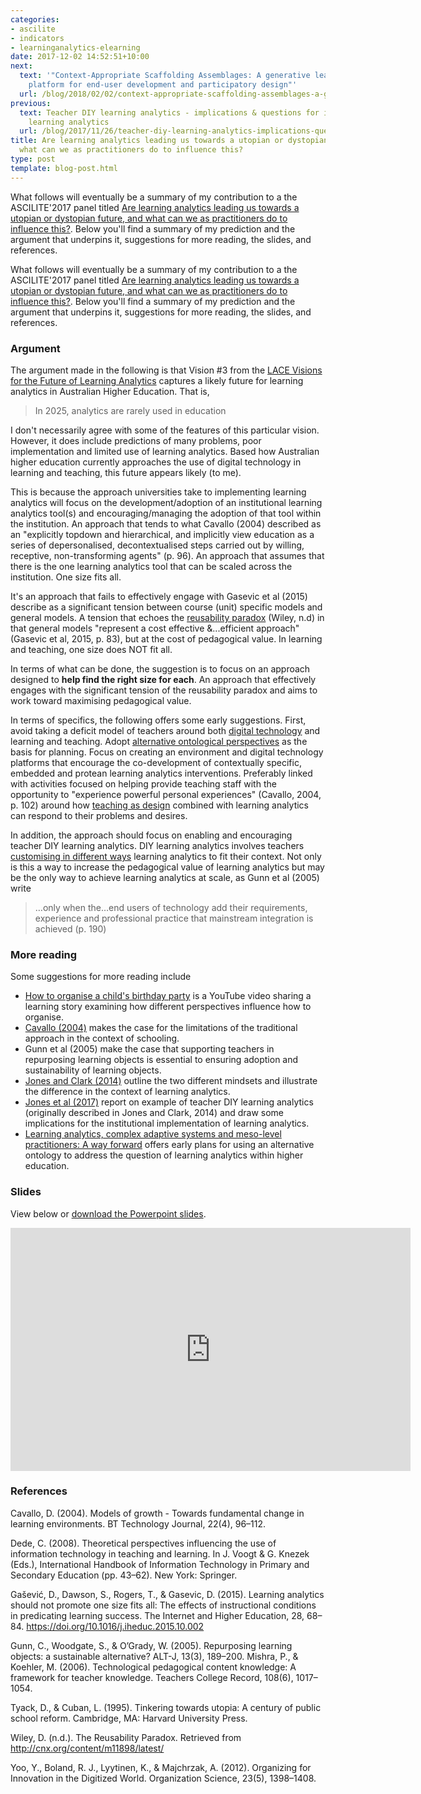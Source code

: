 ```yaml
---
categories:
- ascilite
- indicators
- learninganalytics-elearning
date: 2017-12-02 14:52:51+10:00
next:
  text: '"Context-Appropriate Scaffolding Assemblages: A generative learning analytics
    platform for end-user development and participatory design"'
  url: /blog/2018/02/02/context-appropriate-scaffolding-assemblages-a-generative-learning-analytics-platform-for-end-user-development-and-participatory-design/
previous:
  text: Teacher DIY learning analytics - implications & questions for institutional
    learning analytics
  url: /blog/2017/11/26/teacher-diy-learning-analytics-implications-questions-for-institutional-learning-analytics/
title: Are learning analytics leading us towards a utopian or dystopian future, and
  what can we as practitioners do to influence this?
type: post
template: blog-post.html
---
```

What follows will eventually be a summary of my contribution to a the ASCILITE'2017 panel titled [Are learning analytics leading us towards a utopian or dystopian future, and what can we as practitioners do to influence this?](http://2017conference.ascilite.org/program/are-learning-analytics-leading-us-towards-a-utopian-or-dystopian-future-and-what-can-we-as-practitioners-do-to-influence-this/). Below you'll find a summary of my prediction and the argument that underpins it, suggestions for more reading, the slides, and references.

What follows will eventually be a summary of my contribution to a the ASCILITE'2017 panel titled [Are learning analytics leading us towards a utopian or dystopian future, and what can we as practitioners do to influence this?](http://2017conference.ascilite.org/program/are-learning-analytics-leading-us-towards-a-utopian-or-dystopian-future-and-what-can-we-as-practitioners-do-to-influence-this/). Below you'll find a summary of my prediction and the argument that underpins it, suggestions for more reading, the slides, and references.

### Argument

The argument made in the following is that Vision #3 from the [LACE Visions for the Future of Learning Analytics](http://oro.open.ac.uk/45312/1/LAK16%20LACE%20panel%20final.pdf) captures a likely future for learning analytics in Australian Higher Education. That is,

> In 2025, analytics are rarely used in education

I don't necessarily agree with some of the features of this particular vision. However, it does include predictions of many problems, poor implementation and limited use of learning analytics. Based how Australian higher education currently approaches the use of digital technology in learning and teaching, this future appears likely (to me).

This is because the approach universities take to implementing learning analytics will focus on the development/adoption of an institutional learning analytics tool(s) and encouraging/managing the adoption of that tool within the institution. An approach that tends to what Cavallo (2004) described as an "explicitly topdown and hierarchical, and implicitly view education as a series of depersonalised, decontextualised steps carried out by willing, receptive, non-transforming agents" (p. 96). An approach that assumes that there is the one learning analytics tool that can be scaled across the institution. One size fits all.

It's an approach that fails to effectively engage with Gasevic et al (2015) describe as a significant tension between course (unit) specific models and general models. A tension that echoes the [reusability paradox](https://opencontent.org/blog/archives/3854) (Wiley, n.d) in that general models "represent a cost effective &...efficient approach" (Gasevic et al, 2015, p. 83), but at the cost of pedagogical value. In learning and teaching, one size does NOT fit all.

In terms of what can be done, the suggestion is to focus on an approach designed to **help find the right size for each**. An approach that effectively engages with the significant tension of the reusability paradox and aims to work toward maximising pedagogical value.

In terms of specifics, the following offers some early suggestions. First, avoid taking a deficit model of teachers around both [digital technology](/blog/2014/09/12/you-want-digitally-fluent-faculty/) and learning and teaching. Adopt [alternative ontological perspectives](http://tiny.cc/ColPhD) as the basis for planning. Focus on creating an environment and digital technology platforms that encourage the co-development of contextually specific, embedded and protean learning analytics interventions. Preferably linked with activities focused on helping provide teaching staff with the opportunity to "experience powerful personal experiences" (Cavallo, 2004, p. 102) around how [teaching as design](https://www.herdsa.org.au/system/files/HERDSARHE2015v02p27_0.pdf) combined with learning analytics can respond to their problems and desires.

In addition, the approach should focus on enabling and encouraging teacher DIY learning analytics. DIY learning analytics involves teachers [customising in different ways](http://djon.es/blog/2016/01/20/mapping-the-digital-practices-of-teacher-educators-implications-for-teacher-education-in-changing-digital-landscapes/#table1) learning analytics to fit their context. Not only is this a way to increase the pedagogical value of learning analytics but may be the only way to achieve learning analytics at scale, as Gunn et al (2005) write

> …only when the…end users of technology add their requirements, experience and professional practice that mainstream integration is achieved (p. 190)

### More reading

Some suggestions for more reading include

- [How to organise a child's birthday party](https://www.youtube.com/watch?v=Miwb92eZaJg) is a YouTube video sharing a learning story examining how different perspectives influence how to organise.
- [Cavallo (2004)](http://djon.es/blog/2009/04/24/models-of-growth-responding-to-the-grammar-of-school/) makes the case for the limitations of the traditional approach in the context of schooling.
- Gunn et al (2005) make the case that supporting teachers in repurposing learning objects is essential to ensuring adoption and sustainability of learning objects.
- [Jones and Clark (2014)](http://djon.es/blog/2014/09/21/breaking-bad-to-bridge-the-realityrhetoric-chasm/) outline the two different mindsets and illustrate the difference in the context of learning analytics.
- [Jones et al (2017)](http://djon.es/blog/2017/11/26/teacher-diy-learning-analytics-implications-questions-for-institutional-learning-analytics/) report on example of teacher DIY learning analytics (originally described in Jones and Clark, 2014) and draw some implications for the institutional implementation of learning analytics.
- [Learning analytics, complex adaptive systems and meso-level practitioners: A way forward](https://beerc.wordpress.com/2017/12/05/phd-summary/) offers early plans for using an alternative ontology to address the question of learning analytics within higher education.

### Slides

View below or [download the Powerpoint slides](https://drive.google.com/file/d/1_ukMlwUrZg-hxZayp693M1XbilR7Gw0S/view?usp=sharing).

<iframe src="https://docs.google.com/presentation/d/e/2PACX-1vQkvQWI5y-KGm-2FAZq0CcUdR3azuDOHY8-w7Kj6DCEWB4ZcTIqYUpBKfaBS_4phXNItwREgVtXWWs_/embed?start=false&amp;loop=false&amp;delayms=3000" frameborder="0" width="640" height="389" allowfullscreen="true" mozallowfullscreen="true" webkitallowfullscreen="true"></iframe>

### References

Cavallo, D. (2004). Models of growth - Towards fundamental change in learning environments. BT Technology Journal, 22(4), 96–112.

Dede, C. (2008). Theoretical perspectives influencing the use of information technology in teaching and learning. In J. Voogt & G. Knezek (Eds.), International Handbook of Information Technology in Primary and Secondary Education (pp. 43–62). New York: Springer.

Gašević, D., Dawson, S., Rogers, T., & Gasevic, D. (2015). Learning analytics should not promote one size fits all: The effects of instructional conditions in predicating learning success. The Internet and Higher Education, 28, 68–84. https://doi.org/10.1016/j.iheduc.2015.10.002

Gunn, C., Woodgate, S., & O’Grady, W. (2005). Repurposing learning objects: a sustainable alternative? ALT-J, 13(3), 189–200. Mishra, P., & Koehler, M. (2006). Technological pedagogical content knowledge: A framework for teacher knowledge. Teachers College Record, 108(6), 1017–1054.

Tyack, D., & Cuban, L. (1995). Tinkering towards utopia: A century of public school reform. Cambridge, MA: Harvard University Press.

Wiley, D. (n.d.). The Reusability Paradox. Retrieved from http://cnx.org/content/m11898/latest/

Yoo, Y., Boland, R. J., Lyytinen, K., & Majchrzak, A. (2012). Organizing for Innovation in the Digitized World. Organization Science, 23(5), 1398–1408.